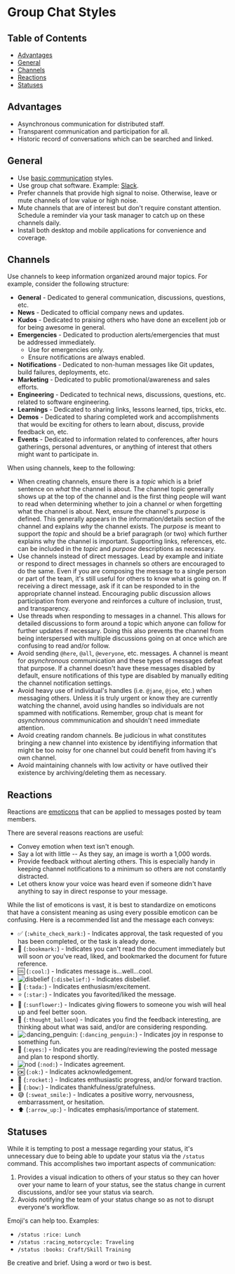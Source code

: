 # Group Chat Styles

<!-- Tocer[start]: Auto-generated, don't remove. -->

## Table of Contents

  - [Advantages](#advantages)
  - [General](#general)
  - [Channels](#channels)
  - [Reactions](#reactions)
  - [Statuses](#statuses)

<!-- Tocer[finish]: Auto-generated, don't remove. -->

## Advantages

- Asynchronous communication for distributed staff.
- Transparent communication and participation for all.
- Historic record of conversations which can be searched and linked.

## General

- Use [basic communication](basic.md) styles.
- Use group chat software. Example: [Slack](https://slack.com).
- Prefer channels that provide high signal to noise. Otherwise, leave or mute channels of low value
  or high noise.
- Mute channels that are of interest but don't require constant attention. Schedule a reminder via
  your task manager to catch up on these channels daily.
- Install both desktop and mobile applications for convenience and coverage.

## Channels

Use channels to keep information organized around major topics. For example, consider the following
structure:

- **General** - Dedicated to general communication, discussions, questions, etc.
- **News** - Dedicated to official company news and updates.
- **Kudos** - Dedicated to praising others who have done an excellent job or for being awesome in
  general.
- **Emergencies** - Dedicated to production alerts/emergencies that must be addressed immediately.
  - Use for emergencies only.
  - Ensure notifications are always enabled.
- **Notifications** - Dedicated to non-human messages like Git updates, build failures, deployments,
  etc.
- **Marketing** - Dedicated to public promotional/awareness and sales efforts.
- **Engineering** - Dedicated to technical news, discussions, questions, etc. related to software
  engineering.
- **Learnings** - Dedicated to sharing links, lessons learned, tips, tricks, etc.
- **Demos** - Dedicated to sharing completed work and accomplishments that would be exciting for
  others to learn about, discuss, provide feedback on, etc.
- **Events** - Dedicated to information related to conferences, after hours gatherings, personal
  adventures, or anything of interest that others might want to participate in.

When using channels, keep to the following:

- When creating channels, ensure there is a *topic* which is a brief sentence on *what* the channel
  is about. The channel topic generally shows up at the top of the channel and is the first thing
  people will want to read when determining whether to join a channel or when forgetting what the
  channel is about. Next, ensure the channel's *purpose* is defined. This generally appears in the
  information/details section of the channel and explains *why* the channel exists. The *purpose* is
  meant to support the *topic* and should be a brief paragraph (or two) which further explains why
  the channel is important. Supporting links, references, etc. can be included in the *topic* and
  *purpose* descriptions as necessary.
- Use channels instead of direct messages. Lead by example and initiate or respond to direct
  messages in channels so others are encouraged to do the same. Even if you are composing the
  message to a single person or part of the team, it's still useful for others to know what is going
  on. If receiving a direct message, ask if it can be responded to in the appropriate channel
  instead. Encouraging public discussion allows participation from everyone and reinforces a culture
  of inclusion, trust, and transparency.
- Use threads when responding to messages in a channel. This allows for detailed discussions to form
  around a topic which anyone can follow for further updates if necessary. Doing this also prevents
  the channel from being interspersed with multiple discussions going on at once which are confusing
  to read and/or follow.
- Avoid sending `@here`, `@all`, `@everyone`, etc. messages. A channel is meant for *asynchronous*
  communication and these types of messages defeat that purpose. If a channel doesn't have these
  messages disabled by default, ensure notifications of this type are disabled by manually editing
  the channel notification settings.
- Avoid heavy use of individual's handles (i.e. `@jane`, `@joe`, etc.) when messaging others. Unless
  it is truly urgent or know they are currently watching the channel, avoid using handles so
  individuals are not spammed with notifications. Remember, group chat is meant for *asynchronous*
  commmunication and shouldn't need immediate attention.
- Avoid creating random channels. Be judicious in what constitutes bringing a new channel into
  existence by identifiying information that might be too noisy for one channel but could benefit
  from having it's own channel.
- Avoid maintaining channels with low activity or have outlived their existence by
  archiving/deleting them as necessary.

## Reactions

Reactions are [emoticons](http://www.webpagefx.com/tools/emoji-cheat-sheet) that can be applied to
messages posted by team members.

There are several reasons reactions are useful:

- Convey emotion when text isn't enough.
- Say a lot with little -- As they say, an image is worth a 1,000 words.
- Provide feedback without alerting others. This is especially handy in keeping channel
  notifications to a minimum so others are not constantly distracted.
- Let others know your voice was heard even if someone didn't have anything to say in direct
  response to your message.

While the list of emoticons is vast, it is best to standardize on emoticons that have a consistent
meaning as using every possible emoticon can be confusing. Here is a recommended list and the
message each conveys:

- :white_check_mark: (`:white_check_mark:`) - Indicates approval, the task requested of you has been
  completed, or the task is aleady done.
- :bookmark: (`:bookmark:`) - Indicates you can't read the document immediately but will soon *or*
  you've read, liked, and bookmarked the document for future reference.
- :cool: (`:cool:`) - Indicates message is...well...cool.
- ![disbelief](https://www.alchemists.io/images/emoji/disbelief.png) (`:disbelief:`) - Indicates disbelief.
- :tada: (`:tada:`) - Indicates enthusiasm/excitement.
- :star: (`:star:`) - Indicates you favorited/liked the message.
- :sunflower: (`:sunflower:`) - Indicates giving flowers to someone you wish will heal up and feel
  better soon.
- :thought_balloon: (`:thought_balloon`) - Indicates you find the feedback interesting, are thinking
  about what was said, and/or are considering responding.
- ![:dancing_penguin:](https://www.alchemists.io/images/emoji/dancing-penguin.gif) (`:dancing_penguin:`) -
  Indicates joy in response to something fun.
- :eyes: (`:eyes:`) - Indicates you are reading/reviewing the posted message and plan to respond
  shortly.
- ![nod](https://www.alchemists.io/images/emoji/nod.gif) (`:nod:`) - Indicates agreement.
- :ok: (`:ok:`) - Indicates acknowledgement.
- :rocket: (`:rocket:`) - Indicates enthusiastic progress, and/or forward traction.
- :bow: (`:bow:`) - Indicates thankfulness/gratefulness.
- :sweat_smile: (`:sweat_smile:`) - Indicates a positive worry, nervousness, embarrassment, or
  hesitation.
- :arrow_up: (`:arrow_up:`) - Indicates emphasis/importance of statement.

## Statuses

While it is tempting to post a message regarding your status, it's unnecessary due to being able to
update your status via the `/status` command. This accomplishes two important aspects of
communication:

1. Provides a visual indication to others of your status so they can hover over your name to learn
   of your status, see the status change in current discussions, and/or see your status via search.
1. Avoids notifying the team of your status change so as not to disrupt everyone's workflow.

Emoji's can help too. Examples:

- `/status :rice: Lunch`
- `/status :racing_motorcycle: Traveling`
- `/status :books: Craft/Skill Training`

Be creative and brief. Using a word or two is best.
